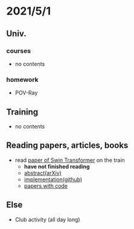 # 2021/5/1

## Univ.
### courses
- no contents

### homework
- POV-Ray

## Training
- no contents

## Reading papers, articles, books
- read [paper of Swin Transformer](https://arxiv.org/pdf/2103.14030v1.pdf) on the train
    - **have not finished reading**
    - [abstract(arXiv)](https://arxiv.org/abs/2103.14030v1)
    - [implementation(github)](https://github.com/microsoft/Swin-Transformer)
    - [papers with code](https://paperswithcode.com/paper/swin-transformer-hierarchical-vision)

## Else
- Club activity (all day long)
